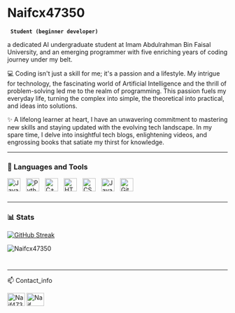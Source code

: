 # Naifcx47350

**` Student (beginner developer)`**

a dedicated AI undergraduate student at Imam Abdulrahman Bin Faisal University, and an emerging programmer with five enriching years of coding journey under my belt.

💻 Coding isn't just a skill for me; it's a passion and a lifestyle. My intrigue for technology, the fascinating world of Artificial Intelligence and the thrill of problem-solving led me to the realm of programming. This passion fuels my everyday life, turning the complex into simple, the theoretical into practical, and ideas into solutions.

✨ A lifelong learner at heart, I have an unwavering commitment to mastering new skills and staying updated with the evolving tech landscape. In my spare time, I delve into insightful tech blogs, enlightening videos, and engrossing books that satiate my thirst for knowledge.
   <p align="left">
    
   </p>

---

### 🧰 Languages and Tools

<img align="left" alt="Java" width="30px" style="padding-right:10px;" src="https://cdn.jsdelivr.net/gh/devicons/devicon/icons/java/java-original.svg"/>
<img align="left" alt="Python" width="30px" style="padding-right:10px;" src="https://cdn.jsdelivr.net/gh/devicons/devicon/icons/python/python-plain.svg" />
<img align="left" alt="C++" width="30px" style="padding-right:10px;" src="https://cdn.jsdelivr.net/gh/devicons/devicon/icons/cplusplus/cplusplus-line.svg" />
<img align="left" alt="HTML" width="30px" style="padding-right:10px;" src="https://cdn.jsdelivr.net/gh/devicons/devicon/icons/html5/html5-plain.svg" />
<img align="left" alt="CSS" width="30px" style="padding-right:10px;" src="https://cdn.jsdelivr.net/gh/devicons/devicon/icons/css3/css3-plain.svg" />
<img align="left" alt="JavaScript" width="30px" style="padding-right:10px;" src="https://cdn.jsdelivr.net/gh/devicons/devicon/icons/javascript/javascript-plain.svg" />
<img align="left" alt="GitHub" width="30px" style="padding-right:10px;" src="https://cdn.jsdelivr.net/gh/devicons/devicon/icons/github/github-original.svg" />

#

<br />

---

### 📊 Stats

[![GitHub Streak](http://github-readme-streak-stats.herokuapp.com?user=Naifcx47350&theme=dark&background=000000)](https://git.io/streak-stats)

<p><img align="center" src="https://github-readme-stats.vercel.app/api/top-langs?username=Naifcx47350&show_icons=true&locale=en&layout=compact&theme=dark&background" alt="Naifcx47350" /></p>



#

---

:mailbox: Contact_info

<p align="left">

<a href="https://twitter.com/Naif4735" target="blank"><img align="center" src="https://raw.githubusercontent.com/rahuldkjain/github-profile-readme-generator/master/src/images/icons/Social/twitter.svg" alt="Naif4735" height="30" width="40" /></a> <a href="https://www.linkedin.com/in/naif-alsahabi-085720249/" target="blank"><img align="center" src="https://raw.githubusercontent.com/rahuldkjain/github-profile-readme-generator/master/src/images/icons/Social/linked-in-alt.svg" alt="Naif AlSahabi" height="30" width="40" /></a>

</p>



